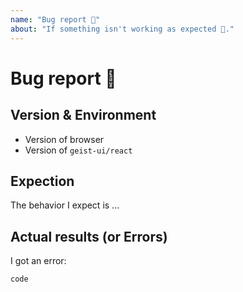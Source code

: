 ```yaml
---
name: "Bug report 🐞"
about: "If something isn't working as expected 🤔."
---
```


<!-- Please do NOT DELETE the template. -->
<!-- No template issues will be closed. -->

# Bug report 🐞

## Version & Environment

  - Version of browser
  - Version of `geist-ui/react`

## Expection

The behavior I expect is ...

## Actual results (or Errors)

I got an error:

```
code
```

